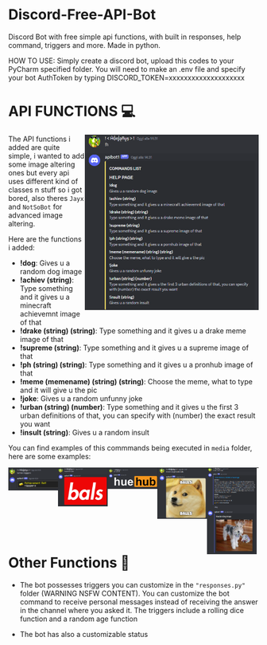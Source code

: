 # Discord-Free-API-Bot
Discord Bot with free simple api functions, with built in responses, help command, triggers and more. Made in python.

HOW TO USE: Simply create a discord bot, upload this codes to your PyCharm specified folder. You will need to make an .env file and specify your bot AuthToken by typing DISCORD_TOKEN=xxxxxxxxxxxxxxxxxxxx

# API FUNCTIONS 💻
<img align="right" src="https://github.com/Hue-Jhan/Discord-Free-API-Bot/blob/main/media/apibot%20h.png" width="350" />

The API functions i added are quite simple, i wanted to add some image altering ones but every api uses different kind of classes n stuff so i got bored, also theres `Jayx` and `NotSoBot` for advanced image altering.

Here are the functions i added:

- **!dog**: Gives u a random dog image    <!-- <img align="center" src="https://github.com/Hue-Jhan/Discord-Free-API-Bot/blob/main/media/apibot%20dog.png" width="100" style="float: left;" /> --> 
- **!achiev (string)**: Type something and it gives u a minecraft achievemnt image of that
- **!drake (string) (string)**: Type something and it gives u a drake meme image of that
- **!supreme (string)**: Type something and it gives u a supreme image of that
- **!ph (string) (string)**: Type something and it gives u a pronhub image of that
- **!meme (memename) (string) (string)**: Choose the meme, what to type and it will give u the pic
- **!joke**: Gives u a random unfunny joke
- **!urban (string) (number)**: Type something and it gives u the first 3 urban definitions of that, you can specify with (number) the exact result you want
- **!insult (string)**: Gives u a random insult

You can find examples of this commmands being executed in `media` folder, here are some examples:

<img align="left" src="https://github.com/Hue-Jhan/Discord-Free-API-Bot/blob/main/media/apibot%20achiev.png" width="100" />
<img align="left" src="https://github.com/Hue-Jhan/Discord-Free-API-Bot/blob/main/media/apibot%20supreme.png" width="100" />
<img align="left" src="https://github.com/Hue-Jhan/Discord-Free-API-Bot/blob/main/media/apibot%20ph.png" width="100" />
<img align="left" src="https://github.com/Hue-Jhan/Discord-Free-API-Bot/blob/main/media/apibot%20meme.png" width="100" />
<img align="left" src="https://github.com/Hue-Jhan/Discord-Free-API-Bot/blob/main/media/apibot%20urban.png" width="100" />
<img align="left" src="https://github.com/Hue-Jhan/Discord-Free-API-Bot/blob/main/media/apibot%20dog.png" width="100" />

---
<p>   </p>
<p>   </p>
<p>   </p>

# Other Functions 🔧

- The bot possesses triggers you can customize in the `"responses.py"` folder (WARNING NSFW CONTENT).
You can customize the bot command to receive personal messages instead of receiving the answer in the channel where you asked it.
The triggers include a rolling dice function and a random age function

- The bot has also a customizable status
